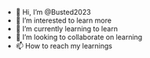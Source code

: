 - 👋 Hi, I’m @Busted2023
- 👀 I’m interested to learn more
- 🌱 I’m currently learning to learn
- 💞️ I’m looking to collaborate on learning
- 📫 How to reach my learnings

<!---
Busted2023/Busted2023 is a ✨ special ✨ repository because its `README.md` (this file) appears on your GitHub profile.
You can click the Preview link to take a look at your changes.
--->
